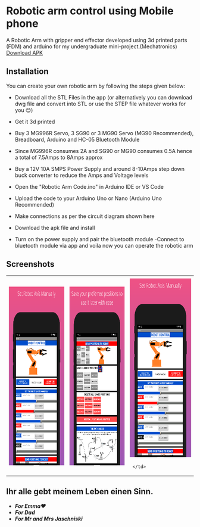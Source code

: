 
# Robotic arm control using Mobile phone 

A Robotic Arm with gripper end effector developed using 3d printed parts (FDM) and arduino  for my undergraduate mini-project.(Mechatronics) 
[Download APK](https://github.com/MasterJain/RoboticArm/blob/main/RobotArm.apk?raw=true "Download APK")

## Installation 

You can create your own robotic arm by following the steps given below:

-  Download all the STL Files in the app 
    (or alternatively you can download dwg file and convert into STL or use the STEP file whatever works for you 😊)
- Get it 3d printed
- Buy 3 MG996R Servo, 3  SG90 or 3 MG90 Servo (MG90 Recommended), Breadboard, Arduino and HC-05 Bluetooth Module
-  Since MG996R consumes 2A and SG90 or MG90  consumes 0.5A hence a total of 7.5Amps to 8Amps approx
- Buy a 12V 10A SMPS Power Supply and around 8-10Amps step down buck converter to reduce the Amps and Voltage levels
- Open the "Robotic Arm Code.ino" in Arduino IDE or VS Code
- Upload the code to your Arduino Uno or Nano (Arduino Uno Recommended)
- Make connections as per the circuit diagram shown here

- Download the apk file and install
- Turn on the power supply and pair the bluetooth module 
-Connect to bluetooth module via app and voila now you can operate the robotic arm

## Screenshots

<table>
  <tr>
    <td> </td>
     <td> </td> 
     <td> </td>
  </tr>
  <tr>
    <td><img src="https://github.com/MasterJain/RoboticArm/raw/main/1.png" width=270 height=480></td>
    <td><img src="https://github.com/MasterJain/RoboticArm/raw/main/2.png" width=270 height=480></td>
    <td>
      <img src='https://github.com/MasterJain/RoboticArm/blob/main/1.png?raw=true' width=270 height=480>

     </td>
  </tr>
 </table>



## Ihr alle gebt meinem Leben einen Sinn.

- ***For Emma❤️***
- ***For Dad***
- ***For Mr and Mrs Jaschniski***
